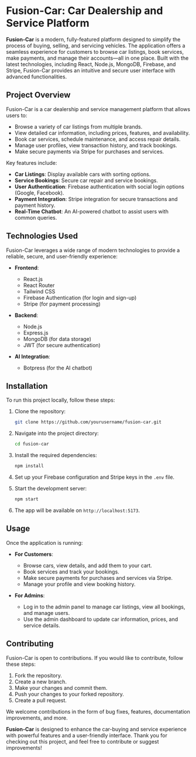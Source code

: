 # **Fusion-Car: Car Dealership and Service Platform**

**Fusion-Car** is a modern, fully-featured platform designed to simplify the process of buying, selling, and servicing vehicles. The application offers a seamless experience for customers to browse car listings, book services, make payments, and manage their accounts—all in one place. Built with the latest technologies, including React, Node.js, MongoDB, Firebase, and Stripe, Fusion-Car provides an intuitive and secure user interface with advanced functionalities.

## **Project Overview**

Fusion-Car is a car dealership and service management platform that allows users to:

- Browse a variety of car listings from multiple brands.
- View detailed car information, including prices, features, and availability.
- Book car services, schedule maintenance, and access repair details.
- Manage user profiles, view transaction history, and track bookings.
- Make secure payments via Stripe for purchases and services.

Key features include:
- **Car Listings**: Display available cars with sorting options.
- **Service Bookings**: Secure car repair and service bookings.
- **User Authentication**: Firebase authentication with social login options (Google, Facebook).
- **Payment Integration**: Stripe integration for secure transactions and payment history.
- **Real-Time Chatbot**: An AI-powered chatbot to assist users with common queries.

## **Technologies Used**

Fusion-Car leverages a wide range of modern technologies to provide a reliable, secure, and user-friendly experience:

- **Frontend**: 
  - React.js
  - React Router
  - Tailwind CSS
  - Firebase Authentication (for login and sign-up)
  - Stripe (for payment processing)

- **Backend**: 
  - Node.js
  - Express.js
  - MongoDB (for data storage)
  - JWT (for secure authentication)
  
- **AI Integration**: 
  - Botpress (for the AI chatbot)

## **Installation**

To run this project locally, follow these steps:

1. Clone the repository:

    ```bash
    git clone https://github.com/yourusername/fusion-car.git
    ```

2. Navigate into the project directory:

    ```bash
    cd fusion-car
    ```

3. Install the required dependencies:

    ```bash
    npm install
    ```

4. Set up your Firebase configuration and Stripe keys in the `.env` file.

5. Start the development server:

    ```bash
    npm start
    ```

6. The app will be available on `http://localhost:5173`.

## **Usage**

Once the application is running:

- **For Customers**: 
  - Browse cars, view details, and add them to your cart.
  - Book services and track your bookings.
  - Make secure payments for purchases and services via Stripe.
  - Manage your profile and view booking history.

- **For Admins**: 
  - Log in to the admin panel to manage car listings, view all bookings, and manage users.
  - Use the admin dashboard to update car information, prices, and service details.

## **Contributing**

Fusion-Car is open to contributions. If you would like to contribute, follow these steps:

1. Fork the repository.
2. Create a new branch.
3. Make your changes and commit them.
4. Push your changes to your forked repository.
5. Create a pull request.

We welcome contributions in the form of bug fixes, features, documentation improvements, and more.

**Fusion-Car** is designed to enhance the car-buying and service experience with powerful features and a user-friendly interface. Thank you for checking out this project, and feel free to contribute or suggest improvements!


